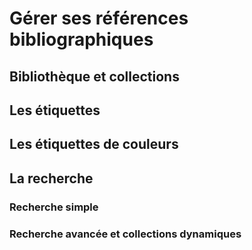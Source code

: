 # Gérer ses références bibliographiques

## Bibliothèque et collections

## Les étiquettes

## Les étiquettes de couleurs

## La recherche

### Recherche simple

### Recherche avancée et collections dynamiques
